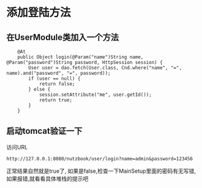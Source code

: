 # 添加登陆方法

## 在UserModule类加入一个方法

```
	@At
	public Object login(@Param("name")String name, @Param("password")String password, HttpSession session) {
		User user = dao.fetch(User.class, Cnd.where("name", "=", name).and("password", "=", password));
		if (user == null) {
			return false;
		} else {
			session.setAttribute("me", user.getId());
			return true;
		}
	}
```

## 启动tomcat验证一下

访问URL

```
http://127.0.0.1:8080/nutzbook/user/login?name=admin&password=123456
```

正常结果自然就是true了, 如果是false,检查一下MainSetup里面的密码有无写错, 如果报错,就看看具体堆栈的提示吧
